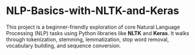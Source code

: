 # NLP-Basics-with-NLTK-and-Keras
This project is a beginner-friendly exploration of core Natural Language Processing (NLP) tasks using Python libraries like **NLTK** and **Keras**. It walks through tokenization, stemming, lemmatization, stop word removal, vocabulary building, and sequence conversion.

